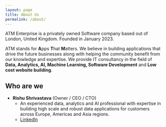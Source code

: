```yaml
---
layout: page
title: About Us
permalink: /about/
---
```


ATM Enterprise is a privately owned Software company based out of London, United Kingdom. Founded in January 2023.

ATM stands for **A**pps **T**hat **M**atters. We believe in building applications that drive the future businesses along
with helping the community benefit from our knowledge and expertise. We provide IT consultancy in the field of 
**Data, Analytics, AI, Machine Learning, Software Development** and **Low cost website building**.

## Who are we

- **Rishu Shrivastava** (Owner / CEO / CTO)
  - An experienced data, analytics and AI professional with expertise in building high scale and robust data applications
for customers across Europe, Americas and Asia regions.
  - [LinkedIn](https://www.linkedin.com/in/rishushrivastava/)